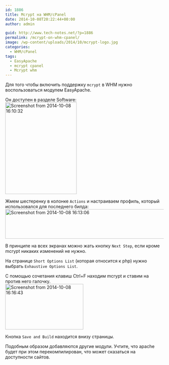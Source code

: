 ```yaml
---
id: 1886
title: Mcrypt на WHM/cPanel
date: 2014-10-08T20:22:44+00:00
author: admin

guid: http://www.tech-notes.net/?p=1886
permalink: /mcrypt-on-whm-cpanel/
image: /wp-content/uploads/2014/10/mcrypt-logo.jpg
categories:
  - WHM/cPanel
tags:
  - EasyApache
  - mcrypt cpanel
  - Mcrypt whm
---
```

Для того чтобы включить поддержку `mcrypt` в WHM нужно воспользоваться модулем EasyApache.  

Он доступен в разделе Software:  
[<img src="/wp-content/uploads/2014/10/Screenshot-from-2014-10-08-161032.png" alt="Screenshot from 2014-10-08 16:10:32" width="227" height="292" class="aligncenter size-full wp-image-1887" srcset="/wp-content/uploads/2014/10/Screenshot-from-2014-10-08-161032.png 227w, /wp-content/uploads/2014/10/Screenshot-from-2014-10-08-161032-132x170.png 132w" sizes="(max-width: 227px) 100vw, 227px" />](/wp-content/uploads/2014/10/Screenshot-from-2014-10-08-161032.png)

Жмем шестеренку в колонке `Actions` и настраиваем профиль, который использовался для последнего билда:  
[<img src="/wp-content/uploads/2014/10/Screenshot-from-2014-10-08-161306-1024x145.png" alt="Screenshot from 2014-10-08 16:13:06" width="665" height="94" class="aligncenter size-large wp-image-1889" srcset="/wp-content/uploads/2014/10/Screenshot-from-2014-10-08-161306-1024x145.png 1024w, /wp-content/uploads/2014/10/Screenshot-from-2014-10-08-161306-170x24.png 170w, /wp-content/uploads/2014/10/Screenshot-from-2014-10-08-161306-300x42.png 300w, /wp-content/uploads/2014/10/Screenshot-from-2014-10-08-161306-660x93.png 660w, /wp-content/uploads/2014/10/Screenshot-from-2014-10-08-161306.png 1241w" sizes="(max-width: 665px) 100vw, 665px" />](/wp-content/uploads/2014/10/Screenshot-from-2014-10-08-161306.png)

В принципе на всех экранах можно жать кнопку `Next Step`, если кроме mcrypt никаких изменений не нужно.

На странице `Short Options List` (которая относится к php) нужно выбрать `Exhaustive Options List`.

С помощью сочетания клавиш Ctrl+F находим mcrypt и ставим на против него галочку.  
[<img src="/wp-content/uploads/2014/10/Screenshot-from-2014-10-08-161643.png" alt="Screenshot from 2014-10-08 16:16:43" width="248" height="145" class="aligncenter size-full wp-image-1890" srcset="/wp-content/uploads/2014/10/Screenshot-from-2014-10-08-161643.png 248w, /wp-content/uploads/2014/10/Screenshot-from-2014-10-08-161643-170x99.png 170w" sizes="(max-width: 248px) 100vw, 248px" />](/wp-content/uploads/2014/10/Screenshot-from-2014-10-08-161643.png)

Кнопка `Save and Build` находится внизу страницы.

Подобным образом добавляются другие модули. Учтите, что apache будет при этом перекомпилирован, что может сказаться на доступности сайтов.
